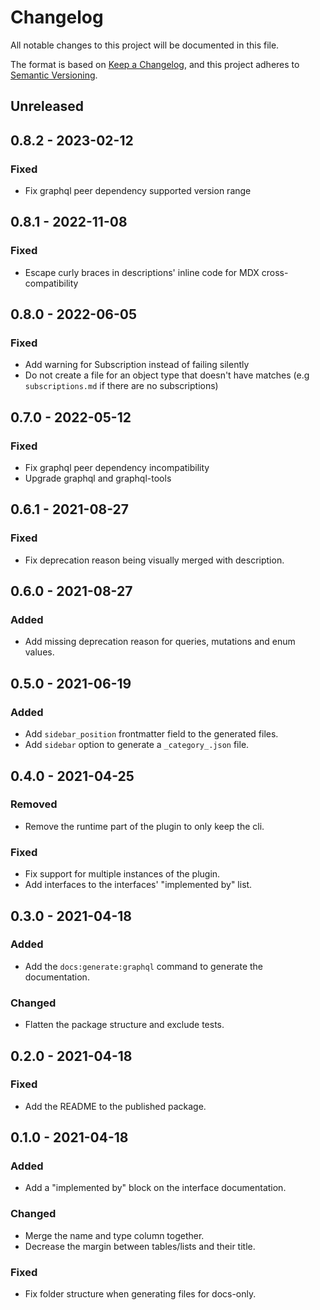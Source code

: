 # Changelog

All notable changes to this project will be documented in this file.

The format is based on [Keep a Changelog](https://keepachangelog.com/en/1.0.0/),
and this project adheres to [Semantic Versioning](https://semver.org/spec/v2.0.0.html).

## Unreleased

## 0.8.2 - 2023-02-12

### Fixed

- Fix graphql peer dependency supported version range

## 0.8.1 - 2022-11-08

### Fixed

- Escape curly braces in descriptions' inline code for MDX cross-compatibility

## 0.8.0 - 2022-06-05

### Fixed

- Add warning for Subscription instead of failing silently
- Do not create a file for an object type that doesn't have matches (e.g `subscriptions.md` if there are no subscriptions)

## 0.7.0 - 2022-05-12

### Fixed

- Fix graphql peer dependency incompatibility
- Upgrade graphql and graphql-tools

## 0.6.1 - 2021-08-27

### Fixed

- Fix deprecation reason being visually merged with description.

## 0.6.0 - 2021-08-27

### Added

- Add missing deprecation reason for queries, mutations and enum values.

## 0.5.0 - 2021-06-19

### Added

- Add `sidebar_position` frontmatter field to the generated files.
- Add `sidebar` option to generate a `_category_.json` file.

## 0.4.0 - 2021-04-25

### Removed

- Remove the runtime part of the plugin to only keep the cli.

### Fixed

- Fix support for multiple instances of the plugin.
- Add interfaces to the interfaces' "implemented by" list.

## 0.3.0 - 2021-04-18

### Added

- Add the `docs:generate:graphql` command to generate the documentation.

### Changed

- Flatten the package structure and exclude tests.

## 0.2.0 - 2021-04-18

### Fixed

- Add the README to the published package.

## 0.1.0 - 2021-04-18

### Added

- Add a "implemented by" block on the interface documentation.

### Changed

- Merge the name and type column together.
- Decrease the margin between tables/lists and their title.

### Fixed

- Fix folder structure when generating files for docs-only.
